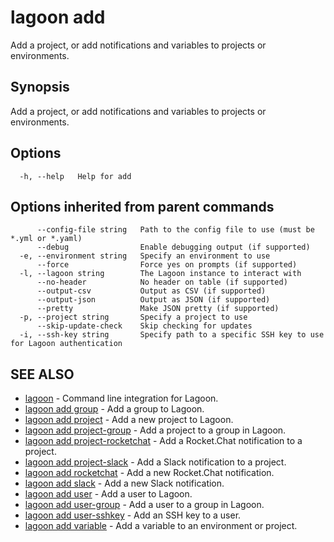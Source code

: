 # lagoon add

Add a project, or add notifications and variables to projects or environments.

## Synopsis

Add a project, or add notifications and variables to projects or environments.

## Options

```text
  -h, --help   Help for add
```

## Options inherited from parent commands

```text
      --config-file string   Path to the config file to use (must be *.yml or *.yaml)
      --debug                Enable debugging output (if supported)
  -e, --environment string   Specify an environment to use
      --force                Force yes on prompts (if supported)
  -l, --lagoon string        The Lagoon instance to interact with
      --no-header            No header on table (if supported)
      --output-csv           Output as CSV (if supported)
      --output-json          Output as JSON (if supported)
      --pretty               Make JSON pretty (if supported)
  -p, --project string       Specify a project to use
      --skip-update-check    Skip checking for updates
  -i, --ssh-key string       Specify path to a specific SSH key to use for Lagoon authentication
```

## SEE ALSO

* [lagoon](lagoon.md)     - Command line integration for Lagoon.
* [lagoon add group](lagoon_add_group.md)     - Add a group to Lagoon.
* [lagoon add project](lagoon_add_project.md)     - Add a new project to Lagoon.
* [lagoon add project-group](lagoon_add_project-group.md)     - Add a project to a group in Lagoon.
* [lagoon add project-rocketchat](lagoon_add_project-rocketchat.md)     - Add a Rocket.Chat notification to a project.
* [lagoon add project-slack](lagoon_add_project-slack.md)     - Add a Slack notification to a project.
* [lagoon add rocketchat](lagoon_add_rocketchat.md)     - Add a new Rocket.Chat notification.
* [lagoon add slack](lagoon_add_slack.md)     - Add a new Slack notification.
* [lagoon add user](lagoon_add_user.md)     - Add a user to Lagoon.
* [lagoon add user-group](lagoon_add_user-group.md)     - Add a user to a group in Lagoon.
* [lagoon add user-sshkey](lagoon_add_user-sshkey.md)     - Add an SSH key to a user.
* [lagoon add variable](lagoon_add_variable.md)     - Add a variable to an environment or project.

